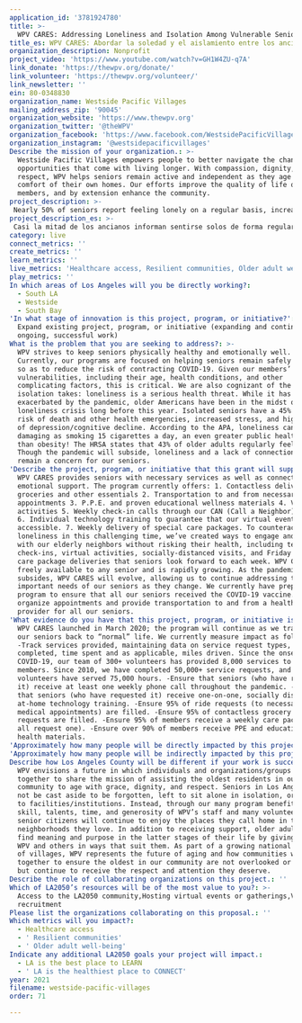 ```yaml
---
application_id: '3781924780'
title: >-
  WPV CARES: Addressing Loneliness and Isolation Among Vulnerable Seniors
title_es: WPV CARES: Abordar la soledad y el aislamiento entre los ancianos vulnerables
organization_description: Nonprofit
project_video: 'https://www.youtube.com/watch?v=GH1W4ZU-q7A'
link_donate: 'https://thewpv.org/donate/'
link_volunteer: 'https://thewpv.org/volunteer/'
link_newsletter: ''
ein: 80-0348830
organization_name: Westside Pacific Villages
mailing_address_zip: '90045'
organization_website: 'https://www.thewpv.org'
organization_twitter: '@theWPV'
organization_facebook: 'https://www.facebook.com/WestsidePacificVillages/'
organization_instagram: '@westsidepacificvillages'
Describe the mission of your organization.: >-
  Westside Pacific Villages empowers people to better navigate the changes and
  opportunities that come with living longer. With compassion, dignity, and
  respect, WPV helps seniors remain active and independent as they age in the
  comfort of their own homes. Our efforts improve the quality of life of our
  members, and by extension enhance the community.
project_description: >-
 Nearly 50% of seniors report feeling lonely on a regular basis, increasing risks for functional decline and death. As these problems worsened through the pandemic, WPV CARES expanded essential services to keep seniors physically, socially, mentally, and emotionally healthy. Unfortunately, there is no vaccine for the loneliness epidemic, and it continues to plague older Americans. With the LA2050 grant, WPV CARES can continue serving and expanding as one of the few solutions to loneliness for many vulnerable and isolated seniors in Los Angeles.
project_description_es: >-
 Casi la mitad de los ancianos informan sentirse solos de forma regular, lo que aumenta los riesgos de deterioro funcional y muerte. A medida que estos problemas empeoraban a causa de la pandemia, WPV CARES expandió los servicios esenciales para mantener a los ancianos física, social, mental y emocionalmente sanas. Desafortunadamente, no existe una vacuna para la epidemia de la soledad y continúa afectando a los estadounidenses mayores. Con la subvención LA2050, WPV CARES puede continuar sirviendo y expandiéndose como una de las pocas soluciones a la soledad de muchos ancianos vulnerables y aislados en Los Ángeles.
category: live
connect_metrics: ''
create_metrics: ''
learn_metrics: ''
live_metrics: 'Healthcare access, Resilient communities, Older adult well-being'
play_metrics: ''
In which areas of Los Angeles will you be directly working?:
  - South LA
  - Westside
  - South Bay
'In what stage of innovation is this project, program, or initiative?': >-
  Expand existing project, program, or initiative (expanding and continuing
  ongoing, successful work)
What is the problem that you are seeking to address?: >-
  WPV strives to keep seniors physically healthy and emotionally well.
  Currently, our programs are focused on helping seniors remain safely at home,
  so as to reduce the risk of contracting COVID-19. Given our members’
  vulnerabilities, including their age, health conditions, and other
  complicating factors, this is critical. We are also cognizant of the toll
  isolation takes: loneliness is a serious health threat. While it has been
  exacerbated by the pandemic, older Americans have been in the midst of a
  loneliness crisis long before this year. Isolated seniors have a 45% greater
  risk of death and other health emergencies, increased stress, and higher rates
  of depression/cognitive decline. According to the APA, loneliness can be as
  damaging as smoking 15 cigarettes a day, an even greater public health hazard
  than obesity! The HRSA states that 43% of older adults regularly feel lonely.
  Though the pandemic will subside, loneliness and a lack of connection will
  remain a concern for our seniors.
'Describe the project, program, or initiative that this grant will support to address the problem identified.': >-
  WPV CARES provides seniors with necessary services as well as connection and
  emotional support. The program currently offers: 1. Contactless delivery of
  groceries and other essentials 2. Transportation to and from necessary medical
  appointments 3. P.P.E. and proven educational wellness materials 4. Virtual
  activities 5. Weekly check-in calls through our CAN (Call a Neighbor) program
  6. Individual technology training to guarantee that our virtual events are
  accessible. 7. Weekly delivery of special care packages. To counteract
  loneliness in this challenging time, we’ve created ways to engage and connect
  with our elderly neighbors without risking their health, including telephone
  check-ins, virtual activities, socially-distanced visits, and Friday special
  care package deliveries that seniors look forward to each week. WPV CARES is
  freely available to any senior and is rapidly growing. As the pandemic
  subsides, WPV CARES will evolve, allowing us to continue addressing the
  important needs of our seniors as they change. We currently have prepared a
  program to ensure that all our seniors received the COVID-19 vaccine. We will
  organize appointments and provide transportation to and from a health care
  provider for all our seniors.
'What evidence do you have that this project, program, or initiative is or will be successful, and how will you define and measure success?': >-
  WPV CARES launched in March 2020; the program will continue as we transition
  our seniors back to “normal” life. We currently measure impact as follows:
  -Track services provided, maintaining data on service request types, date
  completed, time spent and as applicable, miles driven. Since the onset of
  COVID-19, our team of 300+ volunteers has provided 8,000 services to 200
  members. Since 2010, we have completed 50,000+ service requests, and 1,500+
  volunteers have served 75,000 hours. -Ensure that seniors (who have requested
  it) receive at least one weekly phone call throughout the pandemic. -Ensure
  that seniors (who have requested it) receive one-on-one, socially distanced
  at-home technology training. -Ensure 95% of ride requests (to necessary
  medical appointments) are filled. -Ensure 95% of contactless grocery delivery
  requests are filled. -Ensure 95% of members receive a weekly care package (not
  all request one). -Ensure over 90% of members receive PPE and educational
  health materials.
'Approximately how many people will be directly impacted by this project, program, or initiative?': '600'
'Approximately how many people will be indirectly impacted by this project, program, or initiative?': '5000'
Describe how Los Angeles County will be different if your work is successful.: >-
  WPV envisions a future in which individuals and organizations/groups come
  together to share the mission of assisting the oldest residents in our
  community to age with grace, dignity, and respect. Seniors in Los Angeles will
  not be cast aside to be forgotten, left to sit alone in isolation, or sent off
  to facilities/institutions. Instead, through our many program benefits and the
  skill, talents, time, and generosity of WPV’s staff and many volunteers,
  senior citizens will continue to enjoy the places they call home in the
  neighborhoods they love. In addition to receiving support, older adults will
  find meaning and purpose in the latter stages of their life by giving back to
  WPV and others in ways that suit them. As part of a growing national movement
  of villages, WPV represents the future of aging and how communities will come
  together to ensure the oldest in our community are not overlooked or forgotten
  but continue to receive the respect and attention they deserve.
Describe the role of collaborating organizations on this project.: ''
Which of LA2050’s resources will be of the most value to you?: >-
  Access to the LA2050 community,Hosting virtual events or gatherings,Volunteer
  recruitment
Please list the organizations collaborating on this proposal.: ''
Which metrics will you impact?:
  - Healthcare access
  - ' Resilient communities'
  - ' Older adult well-being'
Indicate any additional LA2050 goals your project will impact.:
  - LA is the best place to LEARN
  - ' LA is the healthiest place to CONNECT'
year: 2021
filename: westside-pacific-villages
order: 71

---
```

